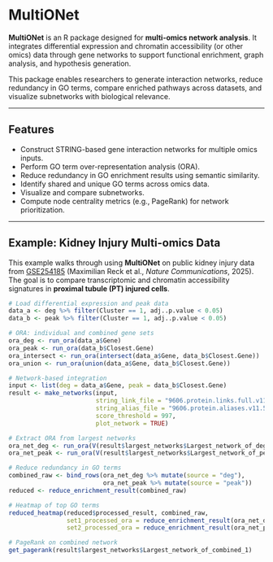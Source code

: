 # MultiONet

**MultiONet** is an R package designed for **multi-omics network analysis**. It integrates differential expression and chromatin accessibility (or other omics) data through gene networks to support functional enrichment, graph analysis, and hypothesis generation.

This package enables researchers to generate interaction networks, reduce redundancy in GO terms, compare enriched pathways across datasets, and visualize subnetworks with biological relevance.

---

##  Features

- Construct STRING-based gene interaction networks for multiple omics inputs.
- Perform GO term over-representation analysis (ORA).
- Reduce redundancy in GO enrichment results using semantic similarity.
- Identify shared and unique GO terms across omics data.
- Visualize and compare subnetworks.
- Compute node centrality metrics (e.g., PageRank) for network prioritization.

---

##  Example: Kidney Injury Multi-omics Data

This example walks through using **MultiONet** on public kidney injury data from [GSE254185](https://www.ncbi.nlm.nih.gov/geo/query/acc.cgi?acc=GSE254185) (Maximilian Reck et al., *Nature Communications*, 2025). The goal is to compare transcriptomic and chromatin accessibility signatures in **proximal tubule (PT) injured cells**.

```r
# Load differential expression and peak data
data_a <- deg %>% filter(Cluster == 1, adj..p.value < 0.05)
data_b <- peak %>% filter(Cluster == 1, adj..p.value < 0.05)

# ORA: individual and combined gene sets
ora_deg <- run_ora(data_a$Gene)
ora_peak <- run_ora(data_b$Closest.Gene)
ora_intersect <- run_ora(intersect(data_a$Gene, data_b$Closest.Gene))
ora_union <- run_ora(union(data_a$Gene, data_b$Closest.Gene))

# Network-based integration
input <- list(deg = data_a$Gene, peak = data_b$Closest.Gene)
result <- make_networks(input,
                        string_link_file = "9606.protein.links.full.v11.5.txt.gz",
                        string_alias_file = "9606.protein.aliases.v11.5.txt.gz",
                        score_threshold = 997,
                        plot_network = TRUE)

# Extract ORA from largest networks
ora_net_deg <- run_ora(V(result$largest_networks$Largest_network_of_deg_1)$name)
ora_net_peak <- run_ora(V(result$largest_networks$Largest_network_of_peak_1)$name)

# Reduce redundancy in GO terms
combined_raw <- bind_rows(ora_net_deg %>% mutate(source = "deg"),
                          ora_net_peak %>% mutate(source = "peak"))
reduced <- reduce_enrichment_result(combined_raw)

# Heatmap of top GO terms
reduced_heatmap(reduced$processed_result, combined_raw,
                set1_processed_ora = reduce_enrichment_result(ora_net_deg)$processed_result,
                set2_processed_ora = reduce_enrichment_result(ora_net_peak)$processed_result)

# PageRank on combined network
get_pagerank(result$largest_networks$Largest_network_of_combined_1)
